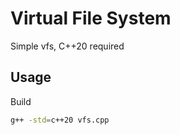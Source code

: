 # Virtual File System

Simple vfs, C++20 required

## Usage

Build

```bash
g++ -std=c++20 vfs.cpp
```
